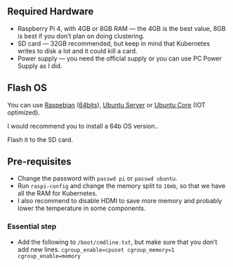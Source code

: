 ## Required Hardware
- Raspberry Pi 4, with 4GB or 8GB RAM — the 4GB is the best value, 8GB is best if you don’t plan on doing clustering.
- SD card — 32GB recommended, but keep in mind that Kubernetes writes to disk a lot and it could kill a card.
- Power supply — you need the official supply or you can use PC Power Supply as I did.

## Flash OS
You can use [Raspebian](https://www.raspberrypi.org/software/) ([64bits](https://downloads.raspberrypi.org/raspios_arm64/images/)), [Ubuntu Server](https://ubuntu.com/download/raspberry-pi) or [Ubuntu Core](https://ubuntu.com/download/iot#core) (IOT optimized).

I would recommend you to install a 64b OS version..

Flash it to the SD card.

## Pre-requisites
- Change the password with `passwd pi` or `passwd ubuntu`.
- Run `raspi-config` and change the memory split to `16mb`, so that we have all the RAM for Kubernetes.
- I also recommend to disable HDMI to save more memory and probably lower the temperature in some components.

### Essential step
- Add the following to `/boot/cmdline.txt`, but make sure that you don’t add new lines.
`cgroup_enable=cpuset cgroup_memory=1 cgroup_enable=memory`

